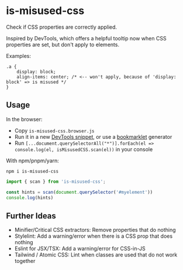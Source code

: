 # is-misused-css
Check if CSS properties are correctly applied.

Inspired by DevTools, which offers a helpful tooltip now when CSS properties are set, but don't apply to elements.

Examples:

```
.a {
	display: block;
	align-items: center; /* <-- won't apply, because of 'display: block' => is misused */
}
```

## Usage

In the browser:

- Copy `is-misused-css.browser.js`
- Run it in a new [DevTools snippet](https://developer.chrome.com/docs/devtools/javascript/snippets/), or use a [bookmarklet](https://caiorss.github.io/bookmarklet-maker/) generator
- Run `[...document.querySelectorAll("*")].forEach(el => console.log(el, isMisusedCSS.scan(el))` in your console

With npm/pnpm/yarn:

`npm i is-misused-css`

```js
import { scan } from 'is-misused-css';

const hints = scan(document.querySelector('#myelement'))
console.log(hints)
```

## Further Ideas

- Minifier/Critical CSS extractors: Remove properties that do nothing
- Stylelint: Add a warning/error when there is a CSS prop that does nothing
- Eslint for JSX/TSX: Add a warning/error for CSS-in-JS
- Tailwind / Atomic CSS: Lint when classes are used that do not work together
